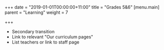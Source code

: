 +++
date = "2019-01-01T00:00:00+11:00"
title = "Grades 5&6"
[menu.main]
parent = "Learning"
weight = 7

+++
* Secondary transition
* Link to relevant "Our curriculum pages"
* List teachers or link to staff page